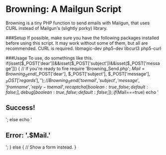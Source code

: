 Browning: A Mailgun Script
=========================

Browning is a tiny PHP function to send emails with Mailgun, that uses CURL instead of Mailgun's (slightly porky) library.

###Setup
If possible, make sure you have the following packages installed before using this script. It may work without some of them, but all are recommended. CURL is required.
	libmagic-dev php5-dev libcurl3 php5-curl

###Usage
To use, do somethings like this.
	if(isset($_POST['dear'])&&isset($_POST['subject'])&&isset($_POST['message'])) { // If you're ready to fire
		require 'Browning_Send.php';
		$Mail =  Browning_Send($_POST['dear'], $_POST['subject'], $_POST['message'], $_POST['regards'], '');
		// Browning_Send('to email', 'subject', 'message', 'from name', 'reply-to email', recaptcha [boolean: true, false; default: false;], debug [boolean: true, false; default: false;]);
		if($Mail===true) echo '<h2>Success!</h2>';
		else echo '<h2>Error: '.$Mail.'</h2>';
	} else {
		// Show a form instead.
	}